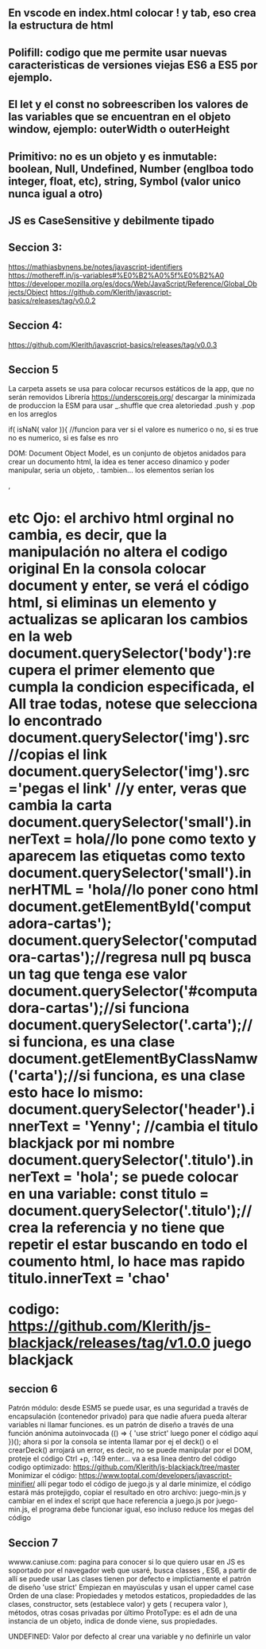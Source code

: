 ## En vscode en index.html colocar ! y tab, eso crea la estructura de html
## Polifill: codigo que me permite usar nuevas caracteristicas de versiones viejas ES6 a ES5 por ejemplo.
## El let y el const no sobreescriben los valores de las variables que se encuentran en el objeto window, ejemplo: outerWidth o outerHeight
## Primitivo: no es un objeto y es inmutable: boolean, Null, Undefined, Number (englboa todo integer, float, etc), string, Symbol (valor unico nunca igual a otro)
## JS es CaseSensitive y debilmente tipado

## Seccion 3:
https://mathiasbynens.be/notes/javascript-identifiers
https://mothereff.in/js-variables#%E0%B2%A0%5f%E0%B2%A0
https://developer.mozilla.org/es/docs/Web/JavaScript/Reference/Global_Objects/Object
https://github.com/Klerith/javascript-basics/releases/tag/v0.0.2

## Seccion 4:
https://github.com/Klerith/javascript-basics/releases/tag/v0.0.3

## Seccion 5
La carpeta assets se usa para colocar recursos estáticos de la app, que no serán removidos
Librería https://underscorejs.org/ descargar la minimizada de produccion la ESM para usar _.shuffle que crea aletoriedad
.push y .pop en los arreglos

 if( isNaN( valor )){ //funcion para ver si el valore es numerico o no, si es true no es numerico, si es false es nro
 
 DOM: Document Object Model, es un conjunto de objetos anidados para crear un documento html, la idea es tener acceso dinamico y poder manipular, <html> seria un objeto, <head>. <body> tambien... los elementos serían los <div>, <h1> etc Ojo: el archivo html orginal no cambia, es decir, que la manipulación no altera el codigo original
  En la consola colocar document y enter, se verá el código html, si eliminas un elemento y actualizas se aplicaran los cambios en la web
  document.querySelector('body'):recupera el primer elemento que cumpla la condicion especificada, el All trae todas, notese que selecciona lo encontrado
  document.querySelector('img').src //copias el link
  document.querySelector('img').src='pegas el link'  //y enter, veras que cambia la carta
  document.querySelector('small').innerText = <b>hola</b>//lo pone como texto y aparecem las etiquetas como texto
  document.querySelector('small').innerHTML = '<b>hola</b>//lo poner cono html
  document.getElementById('computadora-cartas');
  document.querySelector('computadora-cartas');//regresa null pq busca un tag que tenga ese valor
  document.querySelector('#computadora-cartas');//si funciona
  document.querySelector('.carta');//si funciona, es una clase
  document.getElementByClassNamw('carta');//si funciona, es una clase
  esto hace lo mismo:
  document.querySelector('header').innerText = 'Yenny'; //cambia el titulo blackjack por mi nombre
  document.querySelector('.titulo').innerText = 'hola'; 
  se puede colocar en una variable:
  const titulo =  document.querySelector('.titulo');//crea la referencia y no tiene que repetir el estar buscando en todo el coumento html, lo hace mas rapido
  titulo.innerText = 'chao'
  
  codigo: https://github.com/Klerith/js-blackjack/releases/tag/v1.0.0  juego blackjack
  
 ## seccion 6
 Patrón módulo: desde ESM5 se puede usar, es una seguridad a través de encapsulación (contenedor privado) para que nadie afuera pueda alterar variables ni llamar funciones. es un patrón de diseño a través de una función anónima autoinvocada
 (() => { 
  'use strict' 
  luego poner el código aquí
 })();
 ahora si por la consola se intenta llamar por ej el deck() o el crearDeck() arrojará un error, es decir, no se puede manipular por el DOM, proteje el código
 Ctrl +p, :149 enter... va a esa linea dentro del código
 codigo optimizado: https://github.com/Klerith/js-blackjack/tree/master
 Monimizar el código: https://www.toptal.com/developers/javascript-minifier/
 allí pegar todo el código de juego.js y al darle minimize, el código estará más protejigdo, copiar el resultado en otro archivo: juego-min.js y cambiar en el index el script que hace referencia a juego.js por juego-min.js, el programa debe funcionar igual, eso incluso reduce los megas del código
 
 
 ## Seccion 7
 wwww.caniuse.com: pagina para conocer si lo que quiero usar en JS es soportado por el navegador web que usaré, busca classes , ES6, a partir de allí se puede usar
 Las clases tienen por defecto e implictiamente el patrón de diseño  'use strict' 
 Empiezan en mayúsculas y usan el upper camel case
 Orden de una clase: Propiedades y metodos estaticos, propiedaddes de las clases, constructor, sets (establece valor) y gets ( recupera valor ), métodos, otras cosas privadas por último
 ProtoType: es el adn de una instancia de un objeto, indica de donde viene, sus propiedades.
 
 UNDEFINED: Valor por defecto al crear una variable y no definirle un valor
 
  
